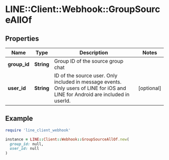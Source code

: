 # LINE::Client::Webhook::GroupSourceAllOf

## Properties

| Name | Type | Description | Notes |
| ---- | ---- | ----------- | ----- |
| **group_id** | **String** | Group ID of the source group chat |  |
| **user_id** | **String** | ID of the source user. Only included in message events. Only users of LINE for iOS and LINE for Android are included in userId. | [optional] |

## Example

```ruby
require 'line_client_webhook'

instance = LINE::Client::Webhook::GroupSourceAllOf.new(
  group_id: null,
  user_id: null
)
```

